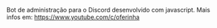 Bot de administração para o Discord desenvolvido com javascript.
Mais infos em: https://www.youtube.com/c/oferinha